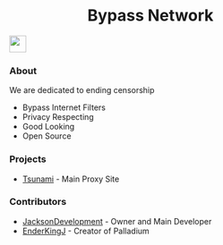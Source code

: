 

<h1 align="center">Bypass Network</h1>

<p align="center">

<a href="https://github.com/Bypass-Network"><img height="30px" src="https://img.shields.io/badge/GitHub-100000?style=for-the-badge&logo=github&logoColor=white"><img></a>

</p>

### About
We are dedicated to ending censorship
- Bypass Internet Filters
- Privacy Respecting
- Good Looking
- Open Source

### Projects
- [Tsunami]() - Main Proxy Site

### Contributors
- [JacksonDevelopment](https://github.com/JacksonDevelopment) - Owner and Main Developer
- [EnderKingJ](https://github.com/EnderKingJ) - Creator of Palladium
